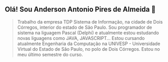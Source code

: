 ## Olá! Sou Anderson Antonio Pires de Almeida 👋

> Trabalho da empresa TDP Sistema de Informação, na cidade de Dois Córregos, interior do estado de São Paulo. Sou programador de sistema na liguagem Pascal (Delphi) e atualmente estou estudando novas liguagens como JAVA, JAVASCRIPT...
> Estou cursando atualmente Engenharia da Computação na UNIVESP - Universidade Virtual do Estado de São Paulo, no polo de Dois Córregos. Estou no meu último semestre do curso.

<!--
**andersonpiresdc/andersonpiresdc** is a ✨ _special_ ✨ repository because its `README.md` (this file) appears on your GitHub profile.

Here are some ideas to get you started:

- 🔭 I’m currently working on ...
- 🌱 I’m currently learning ...
- 👯 I’m looking to collaborate on ...
- 🤔 I’m looking for help with ...
- 💬 Ask me about ...
- 📫 How to reach me: ...
- 😄 Pronouns: ...
- ⚡ Fun fact: ...
-->
